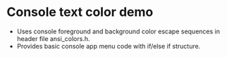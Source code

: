 # Console text color demo
- Uses console foreground and background color escape sequences in header file ansi_colors.h.
- Provides basic console app menu code with if/else if structure.
